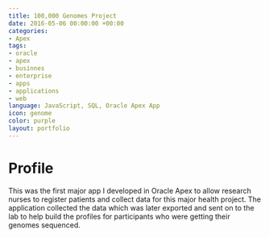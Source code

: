 ```yaml
---
title: 100,000 Genomes Project
date: 2016-05-06 00:00:00 +00:00
categories:
- Apex
tags:
- oracle
- apex
- businnes
- enterprise
- apps
- applications
- web
language: JavaScript, SQL, Oracle Apex App
icon: genome
color: purple
layout: portfolio
---
```


<h1>Profile</h1>

This was the first major app I developed in Oracle Apex to allow research nurses to register patients and collect data for this major health project. The application collected the data which was later exported and sent on to the lab to help build the profiles for participants who were getting their genomes sequenced.
